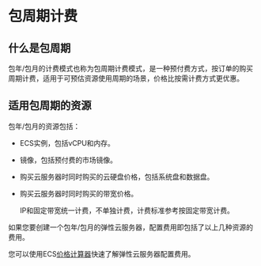 # 包周期计费<a name="ZH-CN_TOPIC_0176394303"></a>

## 什么是包周期<a name="section971619315261"></a>

包年/包月的计费模式也称为包周期计费模式，是一种预付费方式，按订单的购买周期计费，适用于可预估资源使用周期的场景，价格比按需计费方式更优惠。

## 适用包周期的资源<a name="section17222114192713"></a>

包年/包月的资源包括：

-   ECS实例，包括vCPU和内存。
-   镜像，包括预付费的市场镜像。
-   购买云服务器时同时购买的云硬盘价格，包括系统盘和数据盘。
-   购买云服务器时同时购买的带宽价格。

    IP和固定带宽统一计费，不单独计费，计费标准参考按固定带宽计费。


如果您要创建一个包年/包月的弹性云服务器，配置费用即包括了以上几种资源的费用。

您可以使用ECS[价格计算器](https://www.huaweicloud.com/pricing.html#/ecs)快速了解弹性云服务器配置费用。

